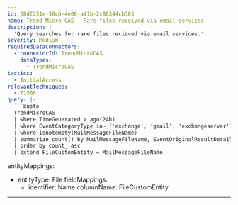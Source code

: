 ```yaml
---
id: 08df251e-56c6-4e06-a41b-2c86344cb383
name: Trend Micro CAS - Rare files received via email services
description: |
  'Query searches for rare files recieved via email services.'
severity: Medium
requiredDataConnectors:
  - connectorId: TrendMicroCAS
    dataTypes:
      - TrendMicroCAS
tactics:
  - InitialAccess
relevantTechniques:
  - T1566
query: |-
  ```kusto
  TrendMicroCAS
  | where TimeGenerated > ago(24h)
  | where EventCategoryType in~ ('exchange', 'gmail', 'exchangeserver')
  | where isnotempty(MailMessageFileName)
  | summarize count() by MailMessageFileName, EventOriginalResultDetails
  | order by count_ asc
  | extend FileCustomEntity = MailMessageFileName
  ```
entityMappings:
  - entityType: File
    fieldMappings:
      - identifier: Name
        columnName: FileCustomEntity
---
```


